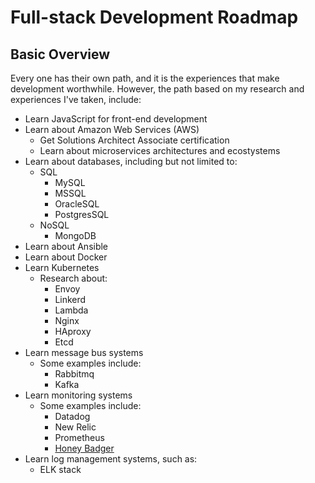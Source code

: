 # Full-stack Development Roadmap

## Basic Overview

Every one has their own path, and it is the experiences that make development worthwhile. However, the path based on my research and experiences I've taken, include:

- Learn JavaScript for front-end development
- Learn about Amazon Web Services (AWS)
  - Get Solutions Architect Associate certification
  - Learn about microservices architectures and ecostystems
- Learn about databases, including but not limited to:
  - SQL
    - MySQL
    - MSSQL
    - OracleSQL
    - PostgresSQL
  - NoSQL
    - MongoDB
- Learn about Ansible
- Learn about Docker
- Learn Kubernetes
  - Research about:
    - Envoy
    - Linkerd
    - Lambda
    - Nginx
    - HAproxy
    - Etcd
- Learn message bus systems
  - Some examples include:
    - Rabbitmq
    - Kafka
- Learn monitoring systems
  - Some examples include:
    - Datadog
    - New Relic
    - Prometheus
    - [Honey Badger](https://www.honeybadger.io/)
- Learn log management systems, such as:
  - ELK stack
